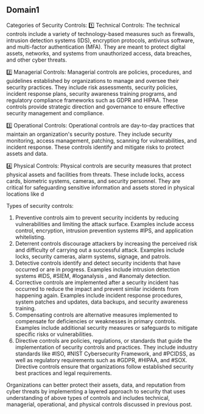 ## Domain1
Categories of Security Controls: 
1️⃣ Technical Controls: The technical controls include a variety of technology-based measures such as firewalls, intrusion detection systems (IDS), encryption protocols, antivirus software, and multi-factor authentication (MFA). They are meant to protect digital assets, networks, and systems from unauthorized access, data breaches, and other cyber threats.

2️⃣ Managerial Controls: Managerial controls are policies, procedures, and guidelines established by organizations to manage and oversee their security practices. They include risk assessments, security policies, incident response plans, security awareness training programs, and regulatory compliance frameworks such as GDPR and HIPAA. These controls provide strategic direction and governance to ensure effective security management and compliance.

3️⃣ Operational Controls: Operational controls are day-to-day practices that maintain an organization's security posture. They include security monitoring, access management, patching, scanning for vulnerabilities, and incident response. These controls identify and mitigate risks to protect assets and data.

4️⃣ Physical Controls: Physical controls are security measures that protect physical assets and facilities from threats. These include locks, access cards, biometric systems, cameras, and security personnel. They are critical for safeguarding sensitive information and assets stored in physical locations like d

Types of security controls:
1. Preventive controls aim to prevent security incidents by reducing vulnerabilities and limiting the attack surface. Examples include access control, encryption, intrusion prevention systems #IPS, and application whitelisting.
2. Deterrent controls discourage attackers by increasing the perceived risk and difficulty of carrying out a successful attack. Examples include locks, security cameras, alarm systems, signage, and patrols.
3. Detective controls identify and detect security incidents that have occurred or are in progress. Examples include intrusion detection systems #IDS, #SIEM, #loganalysis , and #anomaly detection.
4. Corrective controls are implemented after a security incident has occurred to reduce the impact and prevent similar incidents from happening again. Examples include incident response procedures, system patches and updates, data backups, and security awareness training.
5. Compensating controls are alternative measures implemented to compensate for deficiencies or weaknesses in primary controls. Examples include additional security measures or safeguards to mitigate specific risks or vulnerabilities.
6. Directive controls are policies, regulations, or standards that guide the implementation of security controls and practices. They include industry standards like #ISO, #NIST Cybersecurity Framework, and #PCIDSS, as well as regulatory requirements such as #GDPR, #HIPAA, and #SOX. Directive controls ensure that organizations follow established security best practices and legal requirements.

Organizations can better protect their assets, data, and reputation from cyber threats by implementing a layered approach to security that uses understanding of above types of controls and includes technical, managerial, operational, and physical controls discussed in previous post. 

